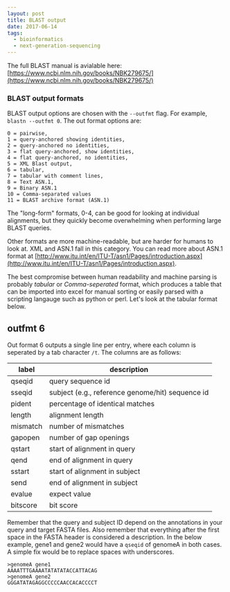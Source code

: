 ```yaml
---
layout: post
title: BLAST output
date: 2017-06-14
tags:
  - bioinformatics
  - next-generation-sequencing
---
```



The full BLAST manual is avialable here: [https://www.ncbi.nlm.nih.gov/books/NBK279675/](https://www.ncbi.nlm.nih.gov/books/NBK279675/)

### BLAST output formats

BLAST output options are chosen with the `--outfmt` flag.  For example, `blastn --outfmt 0`.
The out format options are:

```
0 = pairwise,
1 = query-anchored showing identities,
2 = query-anchored no identities,
3 = flat query-anchored, show identities,
4 = flat query-anchored, no identities,
5 = XML Blast output,
6 = tabular,
7 = tabular with comment lines,
8 = Text ASN.1,
9 = Binary ASN.1
10 = Comma-separated values
11 = BLAST archive format (ASN.1)
```

The "long-form" formats, 0-4, can be good for looking at individual alignments, but they quickly become overwhelming when performing large BLAST queries.  

Other formats are more machine-readable, but are harder for humans to look at.  XML and ASN.1 fall in this category.  You can read more about ASN.1 format at [http://www.itu.int/en/ITU-T/asn1/Pages/introduction.aspx](http://www.itu.int/en/ITU-T/asn1/Pages/introduction.aspx).

The best compromise between human readability and machine parsing is probably *tabular* or *Comma-seperated* format, which produces a table that can be imported into excel for manual sorting or easily parsed with a scripting langauge such as python or perl.  Let's look at the tabular format below.



## outfmt 6


Out format 6 outputs a single line per entry, where each column is seperated by a tab character `/t`.  The columns are as follows: 

| label   | description               |
|----------|----------------------------------------------|
| qseqid   | query sequence id               |
| sseqid   | subject (e.g., reference genome/hit) sequence id |
| pident   | percentage of identical matches              |
| length   | alignment length                             |
| mismatch | number of mismatches                         |
| gapopen  | number of gap openings                       |
| qstart   | start of alignment in query                  |
| qend     | end of alignment in query                    |
| sstart   | start of alignment in subject                |
| send     | end of alignment in subject                  |
| evalue   | expect value                                 |
| bitscore | bit score                                    |

Remember that the query and subject ID depend on the annotations in your query and target FASTA files.  Also remember that everything after the first space in the FASTA header is considered a description.  In the below example, gene1 and gene2 would have a `qseqid` of genomeA in both cases.  A simple fix would be to replace spaces with underscores.

```
>genomeA gene1
AAAATTTGAAAATATATATACCATTACAG
>genomeA gene2
GGGATATAGAGGCCCCCAACCACACCCCT
```


